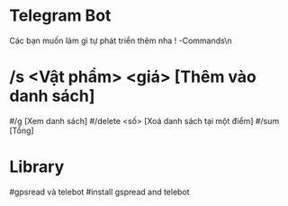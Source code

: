 # Telegram Bot 
Các bạn muốn làm gì tự phát triển thêm nha !
-Commands\n
# /s <Vật phẩm> <giá> [Thêm vào danh sách]
#/g [Xem danh sách]
#/delete <số> [Xoá danh sách tại một điểm]
#/sum [Tổng]
# Library
#gpsread và telebot
#install gspread and telebot
